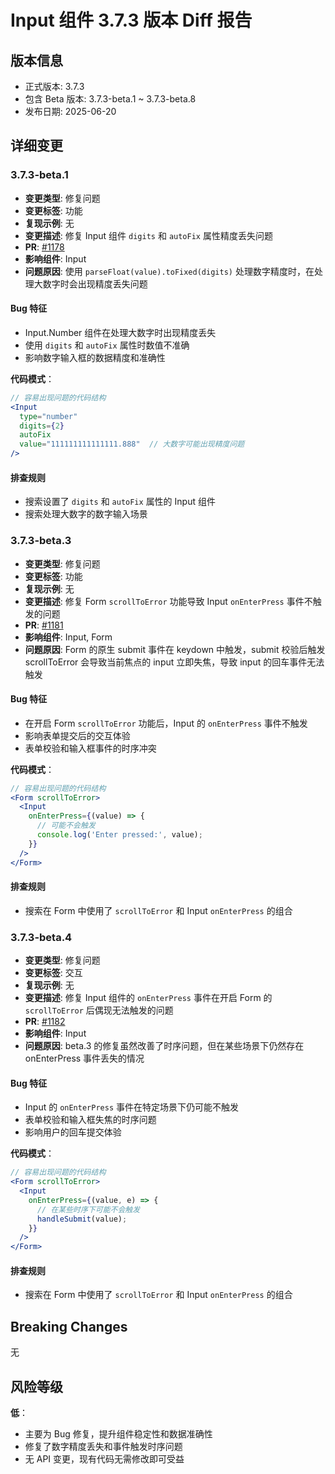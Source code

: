 # Input 组件 3.7.3 版本 Diff 报告

## 版本信息
- 正式版本: 3.7.3
- 包含 Beta 版本: 3.7.3-beta.1 ~ 3.7.3-beta.8
- 发布日期: 2025-06-20

## 详细变更

### 3.7.3-beta.1
- **变更类型**: 修复问题
- **变更标签**: 功能
- **复现示例**: 无
- **变更描述**: 修复 Input 组件 `digits` 和 `autoFix` 属性精度丢失问题
- **PR**: [#1178](https://github.com/sheinsight/shineout-next/pull/1178)
- **影响组件**: Input
- **问题原因**: 使用 `parseFloat(value).toFixed(digits)` 处理数字精度时，在处理大数字时会出现精度丢失问题

#### Bug 特征
- Input.Number 组件在处理大数字时出现精度丢失
- 使用 `digits` 和 `autoFix` 属性时数值不准确
- 影响数字输入框的数据精度和准确性

**代码模式**：
```jsx
// 容易出现问题的代码结构
<Input
  type="number"
  digits={2}
  autoFix
  value="111111111111111.888"  // 大数字可能出现精度问题
/>
```

#### 排查规则
- 搜索设置了 `digits` 和 `autoFix` 属性的 Input 组件
- 搜索处理大数字的数字输入场景

### 3.7.3-beta.3
- **变更类型**: 修复问题
- **变更标签**: 功能
- **复现示例**: 无
- **变更描述**: 修复 Form `scrollToError` 功能导致 Input `onEnterPress` 事件不触发的问题
- **PR**: [#1181](https://github.com/sheinsight/shineout-next/pull/1181)
- **影响组件**: Input, Form
- **问题原因**: Form 的原生 submit 事件在 keydown 中触发，submit 校验后触发 scrollToError 会导致当前焦点的 input 立即失焦，导致 input 的回车事件无法触发

#### Bug 特征
- 在开启 Form `scrollToError` 功能后，Input 的 `onEnterPress` 事件不触发
- 影响表单提交后的交互体验
- 表单校验和输入框事件的时序冲突

**代码模式**：
```jsx
// 容易出现问题的代码结构
<Form scrollToError>
  <Input
    onEnterPress={(value) => {
      // 可能不会触发
      console.log('Enter pressed:', value);
    }}
  />
</Form>
```

#### 排查规则
- 搜索在 Form 中使用了 `scrollToError` 和 Input `onEnterPress` 的组合

### 3.7.3-beta.4
- **变更类型**: 修复问题
- **变更标签**: 交互
- **复现示例**: 无
- **变更描述**: 修复 Input 组件的 `onEnterPress` 事件在开启 Form 的 `scrollToError` 后偶现无法触发的问题
- **PR**: [#1182](https://github.com/sheinsight/shineout-next/pull/1182)
- **影响组件**: Input
- **问题原因**: beta.3 的修复虽然改善了时序问题，但在某些场景下仍然存在 onEnterPress 事件丢失的情况

#### Bug 特征
- Input 的 `onEnterPress` 事件在特定场景下仍可能不触发
- 表单校验和输入框失焦的时序问题
- 影响用户的回车提交体验

**代码模式**：
```jsx
// 容易出现问题的代码结构
<Form scrollToError>
  <Input
    onEnterPress={(value, e) => {
      // 在某些时序下可能不会触发
      handleSubmit(value);
    }}
  />
</Form>
```

#### 排查规则
- 搜索在 Form 中使用了 `scrollToError` 和 Input `onEnterPress` 的组合

## Breaking Changes

无

## 风险等级

**低**：
- 主要为 Bug 修复，提升组件稳定性和数据准确性
- 修复了数字精度丢失和事件触发时序问题
- 无 API 变更，现有代码无需修改即可受益